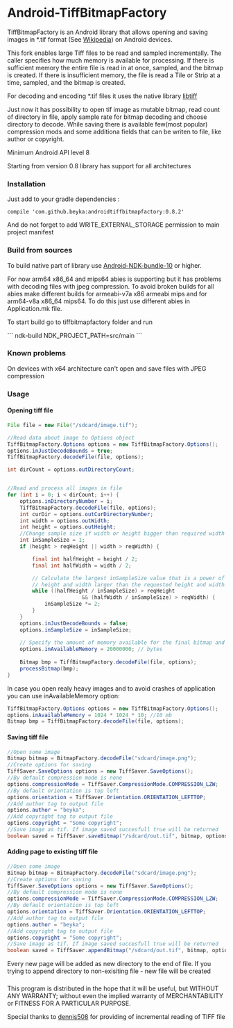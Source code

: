 # Android-TiffBitmapFactory
TiffBitmapFactory is an Android library that allows opening and saving images in *.tif format (See [Wikipedia](https://en.wikipedia.org/wiki/Tagged_Image_File_Format)) on Android devices.

This fork enables large Tiff files to be read and sampled incrementally. The caller specifies how much memory is available for processing. If there is sufficient memory the entire file is read in at once, sampled, and the bitmap is created. If there is insufficient memory, the file is read a Tile or Strip at a time, sampled, and the bitmap is created.

For decoding and encoding *.tif files it uses the native library [libtiff](https://github.com/dumganhar/libtiff)

Just now it has possibility to open tif image as mutable bitmap, read count of directory in file, apply sample rate for bitmap decoding and choose directory to decode.
While saving there is available few(most popular) compression mods and some additiona fields that can be writen to file, like author or copyright.

Minimum Android API level 8

Starting from version 0.8 library has support for all architectures

### Installation
Just add to your gradle dependencies :
```
compile 'com.github.beyka:androidtiffbitmapfactory:0.8.2'
```
And do not forget to add WRITE_EXTERNAL_STORAGE permission to main project manifest

### Build from sources
To build native part of library use [Android-NDK-bundle-10](https://developer.android.com/tools/sdk/ndk/index.html) or higher.
<p>For now arm64 x86_64 and mips64 abies is supporting but it has problems with decoding files with jpeg compression. To avoid broken builds for all abies make different builds for armeabi-v7a x86 armeabi mips and for arm64-v8a x86_64 mips64. To do this just use different abies in Application.mk file.</p>

<p>To start build go to tiffbitmapfactory folder and run</p>
```
ndk-build NDK_PROJECT_PATH=src/main
```

### Known problems
On devices with x64 architecture can't open and save files with JPEG compression

### Usage
#### Opening tiff file
```Java
File file = new File("/sdcard/image.tif");

//Read data about image to Options object
TiffBitmapFactory.Options options = new TiffBitmapFactory.Options();
options.inJustDecodeBounds = true;
TiffBitmapFactory.decodeFile(file, options);

int dirCount = options.outDirectoryCount;


//Read and process all images in file
for (int i = 0; i < dirCount; i++) {
    options.inDirectoryNumber = i;
    TiffBitmapFactory.decodeFile(file, options);
    int curDir = options.outCurDirectoryNumber;
    int width = options.outWidth;
    int height = options.outHeight;
    //Change sample size if width or height bigger than required width or height
    int inSampleSize = 1;
    if (height > reqHeight || width > reqWidth) {

        final int halfHeight = height / 2;
        final int halfWidth = width / 2;

        // Calculate the largest inSampleSize value that is a power of 2 and keeps both
        // height and width larger than the requested height and width.
        while ((halfHeight / inSampleSize) > reqHeight
                        && (halfWidth / inSampleSize) > reqWidth) {
            inSampleSize *= 2;
        }
    }
    options.inJustDecodeBounds = false;
    options.inSampleSize = inSampleSize;
    
    // Specify the amount of memory available for the final bitmap and temporary storage.
    options.inAvailableMemory = 20000000; // bytes
    
    Bitmap bmp = TiffBitmapFactory.decodeFile(file, options);
    processBitmap(bmp);
}
```

In case you open realy heavy images and to avoid crashes of application you can use inAvailableMemory option:
```Java
TiffBitmapFactory.Options options = new TiffBitmapFactory.Options();
options.inAvailableMemory = 1024 * 1024 * 10; //10 mb
Bitmap bmp = TiffBitmapFactory.decodeFile(file, options);
```

#### Saving tiff file
```Java
//Open some image
Bitmap bitmap = BitmapFactory.decodeFile("sdcard/image.png");
//Create options for saving
TiffSaver.SaveOptions options = new TiffSaver.SaveOptions();
//By default compression mode is none
options.compressionMode = TiffSaver.CompressionMode.COMPRESSION_LZW;
//By default orientation is top left
options.orientation = TiffSaver.Orientation.ORIENTATION_LEFTTOP;
//Add author tag to output file
options.author = "beyka";
//Add copyright tag to output file
options.copyright = "Some copyright";
//Save image as tif. If image saved succesfull true will be returned
boolean saved = TiffSaver.saveBitmap("/sdcard/out.tif", bitmap, options);
```

#### Adding page to existing tiff file
```Java
//Open some image
Bitmap bitmap = BitmapFactory.decodeFile("sdcard/image.png");
//Create options for saving
TiffSaver.SaveOptions options = new TiffSaver.SaveOptions();
//By default compression mode is none
options.compressionMode = TiffSaver.CompressionMode.COMPRESSION_LZW;
//By default orientation is top left
options.orientation = TiffSaver.Orientation.ORIENTATION_LEFTTOP;
//Add author tag to output file
options.author = "beyka";
//Add copyright tag to output file
options.copyright = "Some copyright";
//Save image as tif. If image saved succesfull true will be returned
boolean saved = TiffSaver.appendBitmap("/sdcard/out.tif", bitmap, options);
```
Every new page will be added as new directory to the end of file. If you trying to append directory to non-exisiting file - new file will be created


### 
This program is distributed in the hope that it will be useful,
but WITHOUT ANY WARRANTY; without even the implied warranty of
MERCHANTABILITY or FITNESS FOR A PARTICULAR PURPOSE.

Special thanks to [dennis508](https://github.com/dennis508)    for providing of incremental reading of TIFF file


